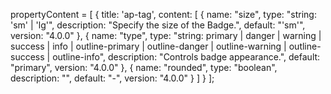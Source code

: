 propertyContent = [
    {
      title: 'ap-tag',
      content: [
        {
          name: "size",
          type: "string: 'sm' | 'lg'",
          description: "Specify the size of the Badge.",
          default: "'sm'",
          version: "4.0.0"
        },
        {
          name: "type",
          type: "string: primary | danger | warning | success | info | outline-primary | outline-danger | outline-warning | outline-success | outline-info",
          description: "Controls badge appearance.",
          default: "primary",
          version: "4.0.0"
        },
        {
            name: "rounded",
            type: "boolean",
            description: "",
            default: "-",
            version: "4.0.0"
        }
      ]
    }
  ];
